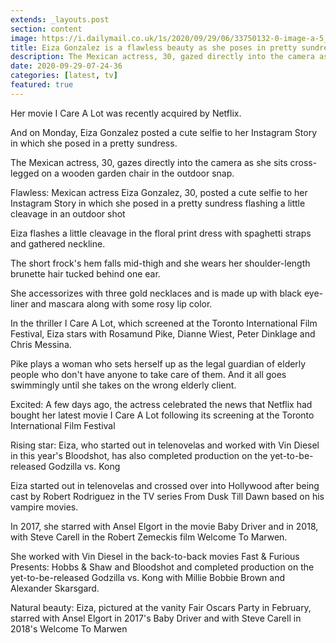 ```yaml
---
extends: _layouts.post
section: content
image: https://i.dailymail.co.uk/1s/2020/09/29/06/33750132-0-image-a-5_1601358680667.jpg 
title: Eiza Gonzalez is a flawless beauty as she poses in pretty sundress for Instagram photo 
description: The Mexican actress, 30, gazed directly into the camera as she sits cross-legged on a wooden garden chair in the outdoor snap. 
date: 2020-09-29-07-24-36 
categories: [latest, tv] 
featured: true 
--- 
```

Her movie I Care A Lot was recently acquired by Netflix.

And on Monday, Eiza Gonzalez posted a cute selfie to her Instagram Story in which she posed in a pretty sundress.

The Mexican actress, 30, gazes directly into the camera as she sits cross-legged on a wooden garden chair in the outdoor snap.

Flawless: Mexican actress Eiza Gonzalez, 30, posted a cute selfie to her Instagram Story in which she posed in a pretty sundress flashing a little cleavage in an outdoor shot

Eiza flashes a little cleavage in the floral print dress with spaghetti straps and gathered neckline.

The short frock's hem falls mid-thigh and she wears her shoulder-length brunette hair tucked behind one ear.

She accessorizes with three gold necklaces and is made up with black eye-liner and mascara along with some rosy lip color.

In the thriller I Care A Lot, which screened at the Toronto International Film Festival, Eiza stars with Rosamund Pike, Dianne Wiest, Peter Dinklage and Chris Messina.

Pike plays a woman who sets herself up as the legal guardian of elderly people who don't have anyone to take care of them. And it all goes swimmingly until she takes on the wrong elderly client.

Excited: A few days ago, the actress celebrated the news that Netflix had bought her latest movie I Care A Lot following its screening at the Toronto International Film Festival

Rising star: Eiza, who started out in telenovelas and worked with Vin Diesel in this year's Bloodshot, has also completed production on the yet-to-be-released Godzilla vs. Kong 

Eiza started out in telenovelas and crossed over into Hollywood after being cast by Robert Rodriguez in the TV series From Dusk Till Dawn based on his vampire movies.

In 2017, she starred with Ansel Elgort in the movie Baby Driver and in 2018, with Steve Carell in the Robert Zemeckis film Welcome To Marwen.

She worked with Vin Diesel in the back-to-back movies Fast & Furious Presents: Hobbs & Shaw and Bloodshot and completed production on the yet-to-be-released Godzilla vs. Kong with Millie Bobbie Brown and Alexander Skarsgard.

Natural beauty: Eiza, pictured at the vanity Fair Oscars Party in February, starred with Ansel Elgort in 2017's Baby Driver and with Steve Carell in 2018's Welcome To Marwen 

